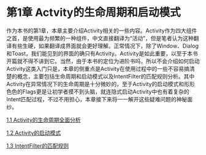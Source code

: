 # 第1章 Actvity的生命周期和启动模式

作为本书的第1章，本章主要介绍Activity相关的一些内容。Activity作为四大组件之首，是使用最为频繁的一种组件，中文直接翻译为“活动”，但是笔者认为这种翻译有些生硬，如果翻译成界面就会更好理解。正常情况下，除了Window、Dialog和Toast，我们能见到的界面的确只有Activity。Activity是如此重要，以至于本书开篇就不得不讲到它。当然，由于本书的定位为进阶书吗，所以不会介绍如何启动Activity这类入门只是，本章的侧重点是Activity在使用过程中的一些不容易搞清楚的概念，主要包括生命周期和启动模式以及IntentFilter的匹配规则分析。其中Activity在异常情况下的生命周期是十分微妙的，至于Activity的启动模式和形形色色的Flags更是让初学者摸不到头脑，就连隐式启动Activity中也有着复杂的Intent匹配过程，不过不用担心，本章接下来将一一解开这些疑难问题的神秘面纱。

[1.1 Activity的生命周期全面分析](1.1-Activity的生命周期全面分析.md)

[1.2 Activity的启动模式](1.2-Activity的启动模式.md)

[1.3 IntentFilter的匹配规则](1.3-IntentFilter的匹配规则.md)
